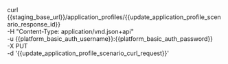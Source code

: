 curl {{staging_base_url}}/application_profiles/{{update_application_profile_scenario_response_id}} \
    -H "Content-Type: application/vnd.json+api" \
    -u  {{platform_basic_auth_username}}:{{platform_basic_auth_password}} \
    -X PUT \
    -d '{{update_application_profile_scenario_curl_request}}'
